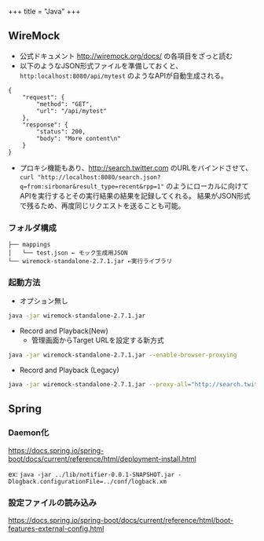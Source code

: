 +++
title = "Java"
+++

## WireMock

* 公式ドキュメント http://wiremock.org/docs/ の各項目をざっと読む
* 以下のようなJSON形式ファイルを準備しておくと、 `http:localhost:8080/api/mytest` のようなAPIが自動生成される。

```text
{
    "request": {
        "method": "GET",
        "url": "/api/mytest"
    },
    "response": {
        "status": 200,
        "body": "More content\n"
    }
}
```

* プロキシ機能もあり、http://search.twitter.com のURLをバインドさせて、`curl "http://localhost:8080/search.json?q=from:sirbonar&result_type=recent&rpp=1"`  のようにローカルに向けてAPIを実行するとその実行結果の結果を記録してくれる。 結果がJSON形式で残るため、再度同じリクエストを送ることも可能。

### フォルダ構成

```text
├── mappings 
│   └── test.json ← モック生成用JSON
└── wiremock-standalone-2.7.1.jar ←実行ライブラリ
```

### 起動方法

* オプション無し

```bash
java -jar wiremock-standalone-2.7.1.jar
```

* Record and Playback(New)
  + 管理画面からTarget URLを設定する新方式

```bash
java -jar wiremock-standalone-2.7.1.jar --enable-browser-proxying
```

* Record and Playback (Legacy)
 
```bash
java -jar wiremock-standalone-2.7.1.jar --proxy-all="http://search.twitter.com" --record-mappings --verbose
```


## Spring

### Daemon化

https://docs.spring.io/spring-boot/docs/current/reference/html/deployment-install.html

ex: `java -jar ../lib/notifier-0.0.1-SNAPSHOT.jar -Dlogback.configurationFile=../conf/logback.xm`

### 設定ファイルの読み込み

https://docs.spring.io/spring-boot/docs/current/reference/html/boot-features-external-config.html

